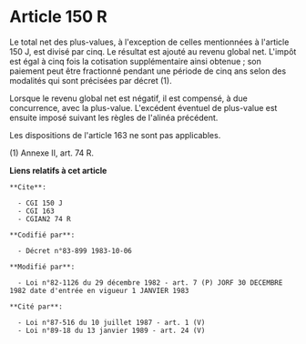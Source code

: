 # Article 150 R

Le total net des plus-values, à l'exception de celles mentionnées à l'article 150 J, est divisé par cinq. Le résultat est
ajouté au revenu global net. L'impôt est égal à cinq fois la cotisation supplémentaire ainsi obtenue ; son paiement peut être
fractionné pendant une période de cinq ans selon des modalités qui sont précisées par décret (1).

Lorsque le revenu global net est négatif, il est compensé, à due concurrence, avec la plus-value. L'excédent éventuel de
plus-value est ensuite imposé suivant les règles de l'alinéa précédent.

Les dispositions de l'article 163 ne sont pas applicables.

(1)  Annexe II, art. 74 R.

**Liens relatifs à cet article**

	**Cite**:

	  - CGI 150 J
	  - CGI 163
	  - CGIAN2 74 R

	**Codifié par**:

	  - Décret n°83-899 1983-10-06

	**Modifié par**:

	  - Loi n°82-1126 du 29 décembre 1982 - art. 7 (P) JORF 30 DECEMBRE 1982 date d'entrée en vigueur 1 JANVIER 1983

	**Cité par**:

	  - Loi n°87-516 du 10 juillet 1987 - art. 1 (V)
	  - Loi n°89-18 du 13 janvier 1989 - art. 24 (V)
